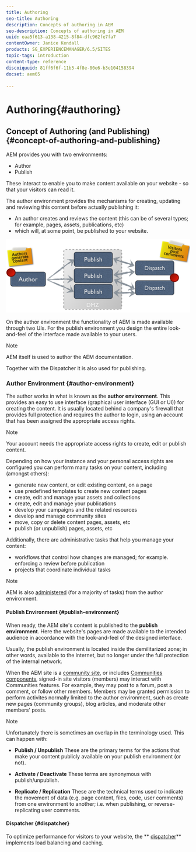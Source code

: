 ```yaml
---
title: Authoring
seo-title: Authoring
description: Concepts of authoring in AEM
seo-description: Concepts of authoring in AEM
uuid: eaa5f613-a138-4215-8f84-dfc962fe7fa7
contentOwner: Janice Kendall
products: SG_EXPERIENCEMANAGER/6.5/SITES
topic-tags: introduction
content-type: reference
discoiquuid: 81ff6f6f-11b3-4f8e-80e6-b3e104158394
docset: aem65

---
```


# Authoring{#authoring}

## Concept of Authoring (and Publishing) {#concept-of-authoring-and-publishing}

AEM provides you with two environments:

* Author
* Publish

These interact to enable you to make content available on your website - so that your visitors can read it.

The author environment provides the mechanisms for creating, updating and reviewing this content before actually publishing it:

* An author creates and reviews the content (this can be of several types; for example, pages, assets, publications, etc)
* which will, at some point, be published to your website.

![](assets/chlimage_1-132.png)

On the author environment the functionality of AEM is made available through two UIs. For the publish environment you design the entire look-and-feel of the interface made available to your users.

>[!NOTE]
>
>AEM itself is used to author the AEM documentation.
>
>Together with the Dispatcher it is also used for publishing.

### Author Environment {#author-environment}

The author works in what is known as the **author environment**. This provides an easy to use interface (graphical user interface (GUI or UI)) for creating the content. It is usually located behind a company's firewall that provides full protection and requires the author to login, using an account that has been assigned the appropriate access rights.

>[!NOTE]
>
>Your account needs the appropriate access rights to create, edit or publish content.

Depending on how your instance and your personal access rights are configured you can perform many tasks on your content, including (amongst others):

* generate new content, or edit existing content, on a page
* use predefined templates to create new content pages
* create, edit and manage your assets and collections
* create, edit and manage your publications
* develop your campaigns and the related resources
* develop and manage community sites
* move, copy or delete content pages, assets, etc
* publish (or unpublish) pages, assets, etc

Additionally, there are administrative tasks that help you manage your content:

* workflows that control how changes are managed; for example. enforcing a review before publication
* projects that coordinate individual tasks

>[!NOTE]
>
>AEM is also [administered](/help/sites-administering/home.md) (for a majority of tasks) from the author environment.

#### Publish Environment {#publish-environment}

When ready, the AEM site's content is published to the **publish environment**. Here the website's pages are made available to the intended audience in accordance with the look-and-feel of the designed interface.

Usually, the publish environment is located inside the demilitarized zone; in other words, available to the internet, but no longer under the full protection of the internal network.

When the AEM site is a [community site](/help/communities/overview.md), or includes [Communities components](/help/communities/author-communities.md), signed-in site visitors (members) may interact with Communities features. For example, they may post to a forum, post a comment, or follow other members. Members may be granted permission to perform activites normally limited to the author environment, such as create new pages (community groups), blog articles, and moderate other members' posts.

>[!NOTE]
>
>Unfortunately there is sometimes an overlap in the terminology used. This can happen with:
>
>* **Publish / Unpublish**
>  These are the primary terms for the actions that make your content publicly available on your publish environment (or not).
>
>* **Activate / Deactivate**
>  These terms are synonymous with publish/unpublish.
>
>* **Replicate / Replication**
>  These are the technical terms used to indicate the movement of data (e.g. page content, files, code, user comments) from one environment to another; i.e. when publishing, or reverse-replicating user comments.
>

#### Dispatcher {#dispatcher}

To optimize performance for visitors to your website, the ** [dispatcher](https://helpx.adobe.com/experience-manager/dispatcher/user-guide.html)** implements load balancing and caching.
